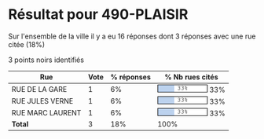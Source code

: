 # Résultat pour 490-PLAISIR

Sur l'ensemble de la ville il y a eu 16 réponses dont 3 réponses avec une rue citée (18%)

3 points noirs identifiés

| Rue | Vote | % réponses | % Nb rues cités|
|-----|------|------------|----------------|
| RUE DE LA GARE | 1 | 6% | <img src="../../img/bar_33.gif" />&nbsp;33%|
| RUE JULES VERNE | 1 | 6% | <img src="../../img/bar_33.gif" />&nbsp;33%|
| RUE MARC LAURENT | 1 | 6% | <img src="../../img/bar_33.gif" />&nbsp;33%|
| **Total** | 3 | 18% | 100%|
